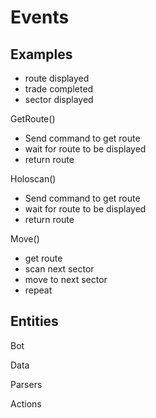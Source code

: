 # Events

## Examples

* route displayed
* trade completed
* sector displayed


GetRoute()
* Send command to get route
* wait for route to be displayed
* return route

Holoscan()
* Send command to get route
* wait for route to be displayed
* return route

Move()
* get route
* scan next sector
* move to next sector
* repeat


## Entities

Bot

Data

Parsers

Actions
